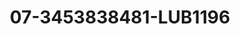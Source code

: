 ---
title: 07-3453838481-LUB1196
image: /v1543919832/viterbo/07-3453838481-LUB1196.jpg
brand: lubiam
layout: vestito
---